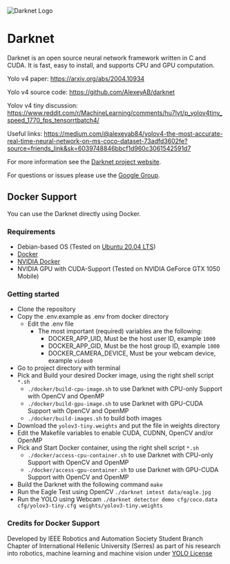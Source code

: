 ![Darknet Logo](http://pjreddie.com/media/files/darknet-black-small.png)

# Darknet #
Darknet is an open source neural network framework written in C and CUDA. It is fast, easy to install, and supports CPU and GPU computation.

Yolo v4 paper: https://arxiv.org/abs/2004.10934

Yolo v4 source code: https://github.com/AlexeyAB/darknet

Yolov v4 tiny discussion: https://www.reddit.com/r/MachineLearning/comments/hu7lyt/p_yolov4tiny_speed_1770_fps_tensorrtbatch4/

Useful links: https://medium.com/@alexeyab84/yolov4-the-most-accurate-real-time-neural-network-on-ms-coco-dataset-73adfd3602fe?source=friends_link&sk=6039748846bbcf1d960c3061542591d7

For more information see the [Darknet project website](http://pjreddie.com/darknet).

For questions or issues please use the [Google Group](https://groups.google.com/forum/#!forum/darknet).

## Docker Support ##
You can use the Darknet directly using Docker.

### Requirements
* Debian-based OS (Tested on [Ubuntu 20.04 LTS](https://ubuntu.com/download))
* [Docker](https://www.docker.com/)
* [NVIDIA Docker](https://github.com/NVIDIA/nvidia-docker)
* NVIDIA GPU with CUDA-Support (Tested on NVIDIA GeForce GTX 1050 Mobile)

### Getting started
* Clone the repository
* Copy the .env.example as .env from docker directory
    * Edit the .env file
        * The most important (required) variables are the following:
            * DOCKER_APP_UID, Must be the host user ID, example `1000`
            * DOCKER_APP_GID, Must be the host group ID, example `1000`
            * DOCKER_CAMERA_DEVICE, Must be your webcam device, example `video0`
* Go to project directory with terminal
* Pick and Build your desired Docker image, using the right shell script `*.sh`
    * `./docker/build-cpu-image.sh` to use Darknet with CPU-only Support with OpenCV and OpenMP
    * `./docker/build-gpu-image.sh` to use Darknet with GPU-CUDA Support with OpenCV and OpenMP
    * `./docker/build-images.sh` to build both images
* Download the `yolov3-tiny.weights` and put the file in weights directory
* Edit the Makefile variables to enable CUDA, CUDNN, OpenCV and/or OpenMP
* Pick and Start Docker container, using the right shell script `*.sh`
    * `./docker/access-cpu-container.sh` to use Darknet with CPU-only Support with OpenCV and OpenMP
    * `./docker/access-gpu-container.sh` to use Darknet with GPU-CUDA Support with OpenCV and OpenMP
* Build the Darknet with the following command `make`
* Run the Eagle Test using OpenCV `./darknet imtest data/eagle.jpg`
* Run the YOLO using Webcam `./darknet detector demo cfg/coco.data cfg/yolov3-tiny.cfg weights/yolov3-tiny.weights`

### Credits for Docker Support
Developed by IEEE Robotics and Automation Society Student Branch Chapter of International Hellenic University (Serres) as part of his research into robotics, machine learning and machine vision under [YOLO License](./LICENSE)
